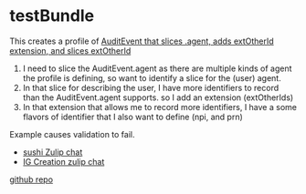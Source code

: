 # testBundle


This creates a profile of [AuditEvent that slices .agent, adds extOtherId extension, and slices extOtherId](StructureDefinition-ThirdProfile.html) 

1. I need to slice the AuditEvent.agent as there are multiple kinds of agent the profile is defining, so want to identify a slice for the (user) agent.
2. In that slice for describing the user, I have more identifiers to record than the AuditEvent.agent supports. so I add an extension (extOtherIds)
3. In that extension that allows me to record more identifiers, I have a some flavors of identifier that I also want to define (npi, and prn)


Example causes validation to fail. 

- [sushi Zulip chat](https://chat.fhir.org/#narrow/stream/215610-shorthand/topic/slicing.20an.20extension.20on.20a.20slice)
- [IG Creation zulip chat](https://chat.fhir.org/#narrow/stream/179252-IG-creation/topic/slicing.20sliced.20extension)

[github repo](https://github.com/JohnMoehrke/SlicingSlicedExtension)
